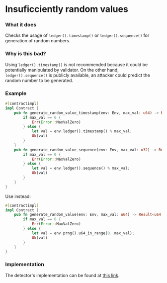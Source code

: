 # Insuficciently random values

### What it does
Checks the usage of `ledger().timestamp()` or `ledger().sequence()` for generation of random numbers.

### Why is this bad?
Using `ledger().timestamp()` is not recommended because it could be potentially manipulated by validator. On the other hand, `ledger().sequence()` is publicly available, an attacker could predict the random number to be generated.

### Example

```rust
#[contractimpl]
impl Contract {
    pub fn generate_random_value_timestamp(env: Env, max_val: u64) -> Result<u64, Error> {
        if max_val == 0 {
            Err(Error::MaxValZero)
        } else {
            let val = env.ledger().timestamp() % max_val;
            Ok(val)
        }
    }
    pub fn generate_random_value_sequence(env: Env, max_val: u32) -> Result<u32, Error> {
        if max_val == 0 {
            Err(Error::MaxValZero)
        } else {
            let val = env.ledger().sequence() % max_val;
            Ok(val)
        }
    }
}
```

Use instead:

```rust
#[contractimpl]
impl Contract {
    pub fn generate_random_value(env: Env, max_val: u64) -> Result<u64, Error> {
        if max_val == 0 {
            Err(Error::MaxValZero)
        } else {
            let val = env.prng().u64_in_range(0..max_val);
            Ok(val)
        }
    }
}
```

### Implementation

The detector's implementation can be found at [this link](https://github.com/CoinFabrik/scout-soroban/tree/main/detectors/insufficiently-random-values).
